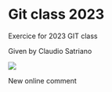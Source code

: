 # Git class 2023

Exercice for 2023 GIT class 

Given by Claudio Satriano 

![](https://upload.wikimedia.org/wikipedia/commons/c/c6/Aretha_Franklin_1968.jpg)


New online comment 
